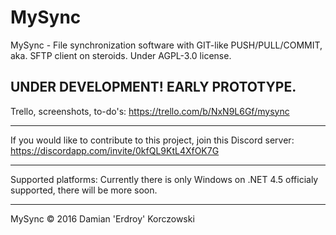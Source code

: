 # MySync
MySync - File synchronization software with GIT-like PUSH/PULL/COMMIT, aka. SFTP client on steroids.
Under AGPL-3.0 license.

UNDER DEVELOPMENT! EARLY PROTOTYPE.
-----------------

Trello, screenshots, to-do's: https://trello.com/b/NxN9L6Gf/mysync

---

If you would like to contribute to this project, join this Discord server: https://discordapp.com/invite/0kfQL9KtL4XfOK7G

---

Supported platforms:
 Currently there is only Windows on .NET 4.5 officialy supported, there will be more soon.
 
---

MySync © 2016 Damian 'Erdroy' Korczowski
